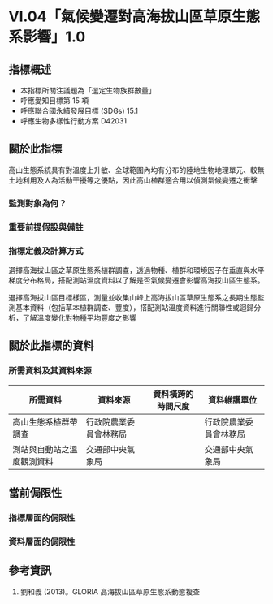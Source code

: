 # VI.04「氣候變遷對高海拔山區草原生態系影響」1.0


## 指標概述

* 本指標所關注議題為「選定生物族群數量」
* 呼應愛知目標第 15 項
* 呼應聯合國永續發展目標 (SDGs) 15.1
* 呼應生物多樣性行動方案 D42031


<script type="text/javascript" src="http://cdn.mathjax.org/mathjax/latest/MathJax.js?config=TeX-AMS-MML_HTMLorMML"></script>


## 關於此指標

高山生態系統具有對溫度上升敏、全球範圍內均有分布的陸地生物地理單元、較無土地利用及人為活動干擾等之優點，因此高山植群適合用以偵測氣候變遷之衝擊  

### 監測對象為何？



### 重要前提假設與備註



### 指標定義及計算方式

選擇高海拔山區之草原生態系植群調查，透過物種、植群和環境因子在垂直與水平梯度分布格局，搭配測站溫度資料以了解是否氣候變遷會影響高海拔山區生態系。

選擇高海拔山區目標樣區，測量並收集山峰上高海拔山區草原生態系之長期生態監測基本資料（包括草本植群調查、豐度），搭配測站溫度資料進行關聯性或迴歸分析，了解溫度變化對物種平均豐度之影響


## 關於此指標的資料

### 所需資料及其資料來源

| 所需資料 | 資料來源 | 資料橫跨的時間尺度 | 資料維護單位 |
|-----|-----|-----|-----|
| 高山生態系植群帶調查 | 行政院農業委員會林務局 |  | 行政院農業委員會林務局 |
| 測站與自動站之溫度觀測資料 | 交通部中央氣象局 |  | 交通部中央氣象局 |


## 當前侷限性

### 指標層面的侷限性



### 資料層面的侷限性


## 參考資訊
1. 劉和義 (2013)。GLORIA 高海拔山區草原生態系動態複查 
